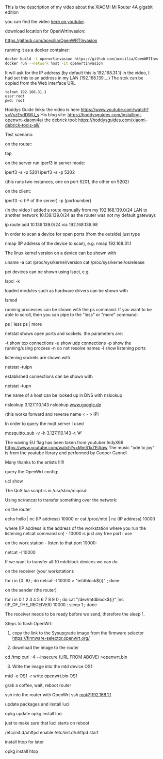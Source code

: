 This is the description of my video about the XIAOMI Mi Router 4A gigabit edition

you can find the video [here on youtube](https://www.youtube.com/watch?v=a4fDwG3aEb8).


download location for OpenWrtInvasion:

https://github.com/acecilia/OpenWRTInvasion

running it as a docker container:

``` bash 
docker build -t openwrtinvasion https://github.com/acecilia/OpenWRTInvasion.git
docker run --network host -it openwrtinvasion
```

It will ask for the IP address (by default this is 192.168.31.1)
in the video, I had set this to an address in my LAN (192.168.139....)
The stok can be copied from the Web interface URL

```
telnet 192.168.31.1
user:root
pwd: root
```

Hoddys Guide links:
the video is here https://www.youtube.com/watch?v=VxzEvdDWU_s
His blog site: https://hoddysguides.com/installing-openwrt-xiaomi4a/
the debrick tool: https://hoddysguides.com/xiaomi-debrick-tools-all/

Test scenario:

on the router:

top

on the server run iperf3 in server mode:

iperf3 -s -p 5201
iperf3 -s -p 5202

(this runs two instances, one on port 5201, the other on 5202)

on the client:

iperf3 -c (IP of the server) -p (portnumber)

(in the video I added a route manually from my 192.168.139.0/24 LAN to another network 10.139.139.0/24 as the router was not my default gateway):

ip route add 10.139.139.0/24 via 192.168.139.98

In order to scan a device for open ports (from the outside) just type 

nmap (IP address of the device to scan), e.g.
nmap 192.168.31.1

The linux kernel version on a device can be shown with

uname -a
cat /proc/sys/kernel/version
cat /proc/sys/kernel/osrelease

pci devices can be shown using lspci, e.g.

lspci -k

loaded modules such as hardware drivers can be shown with

lsmod

running processes can be shown with the ps command. If you want to be able to scroll, then you can pipe to the "less" or "more" command:

ps | less
ps | more

netstat shows open ports and sockets. the parameters are:

-t show tcp connections
-u show udp connections
-p show the running/using process
-n do not resolve names
-l show listening ports

listening sockets are shown with 

netstat -tulpn

established connections can be shown with 

netstat -tupn

the name of a host can be looked up in DNS with nslookup

nslookup 3.127.110.143
nslookup www.google.de

(this works forward and reverse name < - > IP)

In order to query the mqtt server I used

mosquitto_sub -v -h 3.127.110.143 -t '#'

The waving EU flag has been taken from youtuber IndyX66
https://www.youtube.com/watch?v=MmS1xZElAqw
The music "ode to joy" is from the youtube library and performed by Cooper Cannell

Many thanks to the artists !!!!!

query the OpenWrt config:

uci show

The QoS lua script is in /usr/sbin/miqosd

Using nc/netcat to transfer something over the network:

on the router

echo hello | nc (IP address) 10000
or
cat /proc/mtd | nc (IP address) 10000

where (IP address is the address of the workstation where you run the listening netcat command on) - 10000 is just any free port I use

on the work station - listen to that port 10000:

netcat -l 10000

If we want to transfer all 10 mtdblock devices we can do 

on the receiver (your workstation):

for i in {0..9} ; do netcat -l 10000 > "mtdblock${i}" ; done

on the sender (the router)

for i in 0 1 2 3 4 5 6 7 8 9 0 ; do cat "/dev/mtdblock${i}" |nc (IP_OF_THE_RECEIVER) 10000 ; sleep 1 ; done

The receiver needs to be ready before we send, therefore the sleep 1.

Steps to flash OpenWrt:

1. copy the link to the Sysupgrade image from the firmware selector
https://firmware-selector.openwrt.org/

2. download the image to the router

cd /tmp
curl -4 --insecure (URL FROM ABOVE) >openwrt.bin

3. Write the image into the mtd device OS1:

mtd -e OS1 -r write openwrt.bin OS1

grab a coffee, wait, reboot router

ssh into the router with OpenWrt
ssh root@192.168.1.1

update packages and install luci

opkg update
opkg install luci

just to make sure that luci starts on reboot

/etc/init.d/uhttpd enable
/etc/init.d/uhttpd start

install htop for later

opkg install htop

